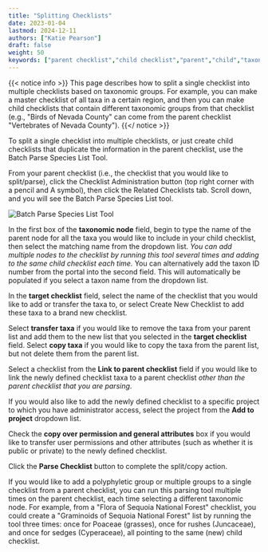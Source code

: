 ```yaml
---
title: "Splitting Checklists"
date: 2023-01-04
lastmod: 2024-12-11
authors: ["Katie Pearson"]
draft: false
weight: 50
keywords: ["parent checklist","child checklist","parent","child","taxonomic list"]
---
```


{{< notice info >}}
  This page describes how to split a single checklist into multiple checklists based on taxonomic groups. For example, you can make a master checklist of all taxa in a certain region, and then you can make child checklists that contain different taxonomic groups from that checklist (e.g., "Birds of Nevada County" can come from the parent checklist "Vertebrates of Nevada County").
{{</ notice >}}

To split a single checklist into multiple checklists, or just create child checklists that duplicate the information in the parent checklist, use the Batch Parse Species List Tool.

From your parent checklist (i.e., the checklist that you would like to split/parse), click the Checklist Administration button (top right corner with a pencil and A symbol), then click the Related Checklists tab. Scroll down, and you will see the Batch Parse Species List tool.

![Batch Parse Species List Tool](/symbiota-docs/images/batchparsespecieslist.PNG)

In the first box of the **taxonomic node** field, begin to type the name of the parent node for all the taxa you would like to include in your child checklist, then select the matching name from the dropdown list. *You can add multiple nodes to the checklist by running this tool several times and adding to the same child checklist each time.* You can alternatively add the taxon ID number from the portal into the second field. This will automatically be populated if you select a taxon name from the dropdown list.

In the **target checklist** field, select the name of the checklist that you would like to add or transfer the taxa to, or select Create New Checklist to add these taxa to a brand new checklist.

Select **transfer taxa** if you would like to remove the taxa from your parent list and add them to the new list that you selected in the **target checklist** field. Select **copy taxa** if you would like to copy the taxa from the parent list, but not delete them from the parent list.

Select a checklist from the **Link to parent checklist** field if you would like to link the newly defined checklist taxa to a parent checklist *other than the parent checklist that you are parsing*.

If you would also like to add the newly defined checklist to a specific project to which you have administrator access, select the project from the **Add to project** dropdown list.

Check the **copy over permission and general attributes** box if you would like to transfer user permissions and other attributes (such as whether it is public or private) to the newly defined checklist.

Click the **Parse Checklist** button to complete the split/copy action.

If you would like to add a polyphyletic group or multiple groups to a single checklist from a parent checklist, you can run this parsing tool multiple times on the parent checklist, each time selecting a different taxonomic node. For example, from a "Flora of Sequoia National Forest" checklist, you could create a "Graminoids of Sequoia National Forest" list by running the tool three times: once for Poaceae (grasses), once for rushes (Juncaceae), and once for sedges (Cyperaceae), all pointing to the same (new) child checklist.